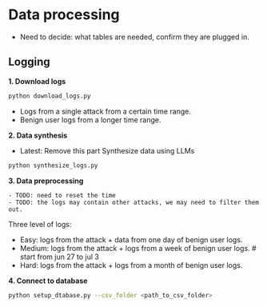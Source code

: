 # Data processing

- Need to decide: what tables are needed, confirm they are plugged in.

## Logging
**1. Download logs**

```bash
python download_logs.py
```
- Logs from a single attack from a certain time range.
- Benign user logs from a longer time range.

**2. Data synthesis**

- Latest: Remove this part
Synthesize data using LLMs
```bash
python synthesize_logs.py
```

**3. Data preprocessing**

    - TODO: need to reset the time
    - TODO: the logs may contain other attacks, we may need to filter them out.

Three level of logs:

- Easy: logs from the attack + data from one day of benign user logs.
- Medium: logs from the attack + logs from a week of benign user logs. # start from jun 27 to jul 3
- Hard: logs from the attack + logs from a month of benign user logs.


**4. Connect to database**

```bash
python setup_dtabase.py --csv_folder <path_to_csv_folder>
```